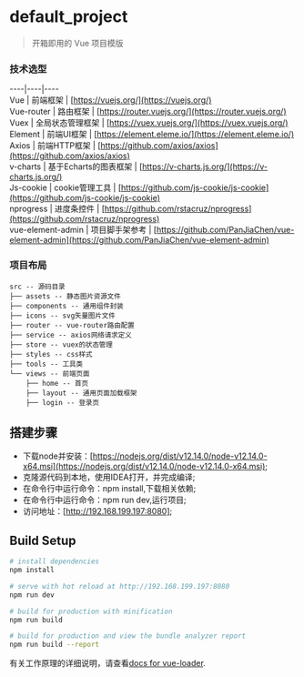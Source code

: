# default_project

> 开箱即用的 Vue 项目模版

### 技术选型
----|----|----
</br>
Vue | 前端框架 | [https://vuejs.org/](https://vuejs.org/)</br>
Vue-router | 路由框架 | [https://router.vuejs.org/](https://router.vuejs.org/)</br>
Vuex | 全局状态管理框架 | [https://vuex.vuejs.org/](https://vuex.vuejs.org/)</br>
Element | 前端UI框架 | [https://element.eleme.io/](https://element.eleme.io/)</br>
Axios | 前端HTTP框架 | [https://github.com/axios/axios](https://github.com/axios/axios)</br>
v-charts | 基于Echarts的图表框架 | [https://v-charts.js.org/](https://v-charts.js.org/)</br>
Js-cookie | cookie管理工具 | [https://github.com/js-cookie/js-cookie](https://github.com/js-cookie/js-cookie)</br>
nprogress | 进度条控件 | [https://github.com/rstacruz/nprogress](https://github.com/rstacruz/nprogress)</br>
vue-element-admin | 项目脚手架参考 | [https://github.com/PanJiaChen/vue-element-admin](https://github.com/PanJiaChen/vue-element-admin)</br>

### 项目布局

``` luaout
src -- 源码目录
├── assets -- 静态图片资源文件
├── components -- 通用组件封装
├── icons -- svg矢量图片文件
├── router -- vue-router路由配置
├── service -- axios网络请求定义
├── store -- vuex的状态管理
├── styles -- css样式
├── tools -- 工具类
└── views -- 前端页面
    ├── home -- 首页
    ├── layout -- 通用页面加载框架
    ├── login -- 登录页
```
## 搭建步骤
- 下载node并安装：[https://nodejs.org/dist/v12.14.0/node-v12.14.0-x64.msi](https://nodejs.org/dist/v12.14.0/node-v12.14.0-x64.msi);
- 克隆源代码到本地，使用IDEA打开，并完成编译;
- 在命令行中运行命令：npm install,下载相关依赖;
- 在命令行中运行命令：npm run dev,运行项目;
- 访问地址：[http://192.168.199.197:8080];

## Build Setup

``` bash
# install dependencies
npm install

# serve with hot reload at http://192.168.199.197:8080
npm run dev

# build for production with minification
npm run build

# build for production and view the bundle analyzer report
npm run build --report
```

有关工作原理的详细说明，请查看[docs for vue-loader](https://cn.vuejs.org/v2/guide/).
